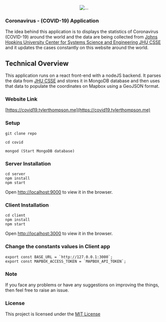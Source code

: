 <p align="center">
<img src="https://covid19.tylerthompson.me/img/apple-touch-icon.png" alt="...">
</p>

### Coronavirus - (COVID-19) Application
The idea behind this application is to displays the statistics of Coronavirus (COVID-19) around the world and the data are being collected from [Johns Hopkins University Center for Systems Science and Engineering JHU CSSE](https://github.com/CSSEGISandData/COVID-19/tree/master/csse_covid_19_data) and it updates the cases constantly on this website around the world. 

## Technical Overview
This application runs on a react front-end with a nodeJS backend.
It parses the data from [JHU CSSE](https://github.com/CSSEGISandData/COVID-19/tree/master/csse_covid_19_data) and stores it in MongoDB database and then uses that data to populate the coordinates on Mapbox using a GeoJSON format.


### Website Link
[https://covid19.tylerthompson.me](https://covid19.tylerthompson.me)


### Setup
``````````````````````````
git clone repo

cd covid

mongod (Start MongoDB database)
``````````````````````````


### Server Installation
``````````````````````````
cd server 
npm install
npm start
``````````````````````````
Open [http://localhost:9000](http://localhost:9000) to view it in the browser.

### Client Installation
``````````````````````````
cd client 
npm install
npm start
``````````````````````````
Open [http://localhost:3000](http://localhost:3000) to view it in the browser.

### Change the constants values in Client app
````````````````````````````````````````````````
export const BASE_URL = `http://127.0.0.1:3000`;
export const MAPBOX_ACCESS_TOKEN = `MAPBOX_API_TOKEN`;
````````````````````````````````````````````````

### Note
If you face any problems or have any suggestions on improving the things, then feel free to raise an issue.

### License
This project is licensed under the [MIT License](LICENSE)
